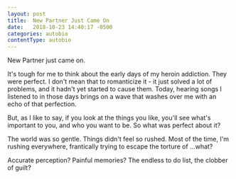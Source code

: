 ```yaml
---
layout: post
title:  New Partner Just Came On
date:   2018-10-23 14:40:17 -0500
categories: autobio
contentType: autobio
---
```


New Partner just came on.

It's tough for me to think about the early days of my heroin addiction.  They were perfect.  I don't mean that to romanticize it - it just solved a lot of problems, and it hadn't yet started to cause them.  Today, hearing songs I listened to in those days brings on a wave that washes over me with an echo of that perfection.

But, as I like to say, if you look at the things you like, you'll see what's important to you, and who you want to be.  So what was perfect about it?

The world was so gentle.  Things didn't feel so rushed.  Most of the time, I'm rushing everywhere, frantically trying to escape the torture of ...what?

Accurate perception?
Painful memories?
The endless to do list, the clobber of guilt?
